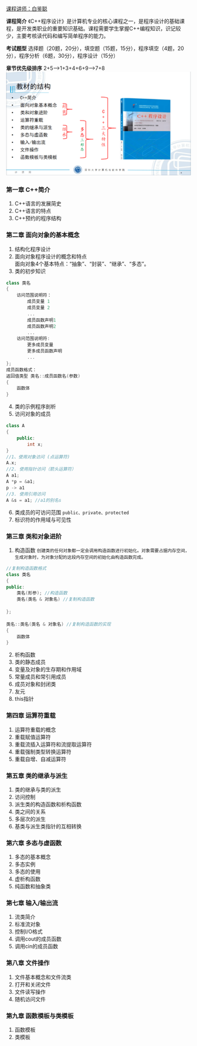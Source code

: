 [课程讲师：白鉴聪](https://csse.szu.edu.cn/pages/user/index?id=1214)

**课程简介**
《C++程序设计》是计算机专业的核心课程之一，是程序设计的基础课程，是开发类职业的重要知识基础。课程需要学生掌握C++编程知识，识记较少，主要考核读代码和编写简单程序的能力。

**考试题型**
选择题（20题，20分），填空题（15题，15分），程序填空（4题，20分），程序分析（6题，30分），程序设计（15分）

**章节优先级排序**
2+5-->1+3+4+6+9-->7+8
![image-20230305175320119](./assets/16780792181883.png)

### 第一章 C++简介
1. C++语言的发展简史
2. C++语言的特点
3. C++预约的程序结构

### 第二章 面向对象的基本概念
1. 结构化程序设计
2. 面向对象程序设计的概念和特点  
   面向对象4个基本特点：“抽象”、“封装”、“继承”、“多态”。  
3. 类的初步知识
```cpp
class 类名
{
    访问范围说明符：   
        成员变量 1
        成员变量 2
        ...
        成员函数声明1
        成员函数声明2
        ...
    访问范围说明符:
        更多成员变量
        更多成员函数声明
        ...
};
成员函数格式： 
返回值类型 类名::成员函数名(参数)
{
    函数体
}
```
4. 类的示例程序剖析
5. 访问对象的成员
```cpp
class A
{
    public:
        int x;
}
//1、使用对象访问 (点运算符)
A.x;
//2. 使用指针访问（箭头运算符）
A a1;
A *p = &a1;
p -> a1
//3. 使用引用访问
A &s = a1; //a1的别名s
```
6. 类成员的可访问范围
`public、private、protected`
7. 标识符的作用域与可见性
### 第三章 类和对象进阶
1. 构造函数
`创建类的任何对象都一定会调用构造函数进行初始化。对象需要占据内存空间，生成对象时，为对象分配的这段内存空间的初始化由构造函数完成。`  
```cpp
//复制构造函数格式
class 类名
{
public:
    类名(形参); //构造函数
    类名(类名 & 对象名) //复制构造函数
    
};

类名::类名(类名 & 对象名) //复制构造函数的实现
{
    函数体
}
```
2. 析构函数
3. 类的静态成员
4. 变量及对象的生存期和作用域
5. 常量成员和常引用成员
6. 成员对象和封闭类
7. 友元
8. this指针
### 第四章 运算符重载
1. 运算符重载的概念
2. 重载赋值运算符
3. 重载流插入运算符和流提取运算符
4. 重载强制类型转换运算符
5. 重载自增、自减运算符
### 第五章 类的继承与派生
1. 类的继承与类的派生
2. 访问控制
3. 派生类的构造函数和析构函数
4. 类之间的关系
5. 多层次的派生
6. 基类与派生类指针的互相转换
### 第六章 多态与虚函数
1. 多态的基本概念
2. 多态实例
3. 多态的使用
4. 虚析构函数
5. 纯函数和抽象类
### 第七章 输入/输出流
1. 流类简介
2. 标准流对象
3. 控制I/O格式
4. 调用cout的成员函数
5. 调用cin的成员函数
### 第八章 文件操作
1. 文件基本概念和文件流类
2. 打开和关闭文件
3. 文件读写操作
4. 随机访问文件
### 第九章 函数模板与类模板
1. 函数模板
2. 类模板


